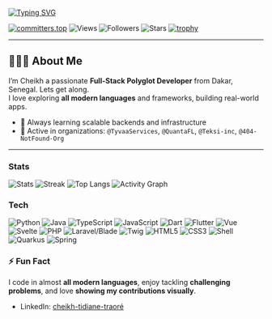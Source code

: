 
[![Typing SVG](https://readme-typing-svg.herokuapp.com?size=24&color=FF5733&width=800&lines=Hi,+I'm+Cheikh+Ahmed+✨;Full-Stack+Polyglot+Developer;3.6k%2B+Contributions+in+2025;Building+Across+Python,+Java,+TS,+Dart,+Vue,+PHP;Open+Source+%7C+Cloud+%7C+AI%2FML)](https://git.io/typing-svg)

[![committers.top](https://user-badge.committers.top/senegal_public/traorecheikh.svg)](https://user-badge.committers.top/senegal_public/traorecheikh)
![Views](https://komarev.com/ghpvc/?username=traorecheikh&label=Profile+Views)
![Followers](https://img.shields.io/github/followers/traorecheikh?label=Followers)
![Stars](https://img.shields.io/github/stars/traorecheikh?affiliations=OWNER%2CCOLLABORATOR&label=Repo+Stars)
[![trophy](https://github-profile-trophy.vercel.app/?username=traorecheikh&theme=radical&column=4)](https://github.com/ryo-ma/github-profile-trophy)

---

## 🧑🏾‍💻 About Me

I’m Cheikh a passionate **Full-Stack Polyglot Developer** from Dakar, Senegal. Lets get along.  
I love exploring **all modern languages** and frameworks, building real-world apps.  

- 🌱 Always learning scalable backends and infrastructure  
- 💼 Active in organizations: `@TyvaaServices`, `@QuantaFL`, `@Teksi-inc`, `@404-NotFound-Org`  

---
### Stats
![Stats](https://github-readme-stats.vercel.app/api?username=traorecheikh&show_icons=true&rank_icon=github&count_private=true&theme=radical)
![Streak](https://streak-stats.demolab.com?user=traorecheikh&theme=radical)
![Top Langs](https://github-readme-stats.vercel.app/api/top-langs/?username=traorecheikh&layout=compact&langs_count=10&theme=radical)
![Activity Graph](https://github-readme-activity-graph.vercel.app/graph?username=traorecheikh&theme=rogue&radius=8&hide_border=true)

### Tech
![Python](https://img.shields.io/badge/Python-000?logo=python)
![Java](https://img.shields.io/badge/Java-000?logo=openjdk)
![TypeScript](https://img.shields.io/badge/TypeScript-000?logo=typescript)
![JavaScript](https://img.shields.io/badge/JavaScript-000?logo=javascript)
![Dart](https://img.shields.io/badge/Dart-000?logo=dart)
![Flutter](https://img.shields.io/badge/Flutter-000?logo=flutter)
![Vue](https://img.shields.io/badge/Vue-000?logo=vue.js)
![Svelte](https://img.shields.io/badge/Svelte-000?logo=svelte)
![PHP](https://img.shields.io/badge/PHP-000?logo=php)
![Laravel/Blade](https://img.shields.io/badge/Blade-000?logo=laravel)
![Twig](https://img.shields.io/badge/Twig-000?logo=twig)
![HTML5](https://img.shields.io/badge/HTML5-000?logo=html5)
![CSS3](https://img.shields.io/badge/CSS3-000?logo=css3)
![Shell](https://img.shields.io/badge/Shell-000?logo=gnu-bash)
![Quarkus](https://img.shields.io/badge/Quarkus-000?logo=quarkus)
![Spring](https://img.shields.io/badge/Spring-000?logo=spring)


### ⚡ Fun Fact

I code in almost **all modern languages**, enjoy tackling **challenging problems**, and love **showing my contributions visually**.
- LinkedIn: [cheikh-tidiane-traoré](https://www.linkedin.com/in/cheikh-tidiane01)  
